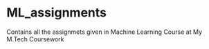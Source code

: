 # ML_assignments
Contains all the assignmets given in Machine Learning Course at My M.Tech Coursework
